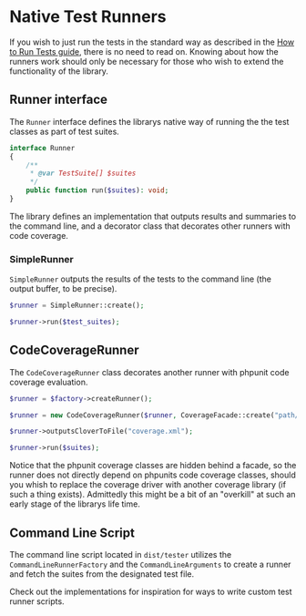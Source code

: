 Native Test Runners
===================

If you wish to just run the tests in the standard way as described in the 
[How to Run Tests guide](how-to-run-tests.md), there is no need to read on. Knowing about how
 the runners work should only be necessary for those who wish to extend
the functionality of the library.

## Runner interface
The `Runner` interface defines the librarys native way of running 
the the test classes as part of test suites.

```php
interface Runner
{
    /**
     * @var TestSuite[] $suites
     */ 
    public function run($suites): void;
}
```

The library defines an implementation that outputs results and summaries
to the command line, and a decorator class that decorates other runners
with code coverage.

### SimpleRunner

`SimpleRunner` outputs the results of the tests to the command line (the output buffer, to be precise).

```php
$runner = SimpleRunner::create();

$runner->run($test_suites);
```

## CodeCoverageRunner
The `CodeCoverageRunner` class decorates another runner with phpunit code coverage evaluation.

```php
$runner = $factory->createRunner();

$runner = new CodeCoverageRunner($runner, CoverageFacade::create("path/to/cover"));

$runner->outputsCloverToFile("coverage.xml");

$runner->run($suites);
```

Notice that the phpunit coverage classes are hidden behind a facade, so the runner does not
directly depend on phpunits code coverage classes, should you whish to replace the coverage
driver with another coverage library (if such a thing exists). 
Admittedly this might be a bit of an "overkill" at such an early stage of the librarys life time.

## Command Line Script
The command line script located in `dist/tester` utilizes the `CommandLineRunnerFactory`
and the `CommandLineArguments` to create a runner and fetch the suites from the
designated test file.

Check out the implementations for inspiration for ways to write custom test runner
scripts.